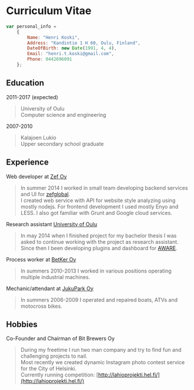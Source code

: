 # Curriculum Vitae
```javascript
var personal_info =
    {
        Name: "Henri Koski",
        Address: "Kandintie 1 H 60, Oulu, Finland",
        DateOfBirth: new Date(1991, 4, 4),
        Email: "henri.t.koski@gmail.com",
        Phone: 0442696091
    };
```

Education
---------

2011-2017 (expected)

> University of Oulu<br>Computer science and engineering

2007-2010

> Kalajoen Lukio<br>Upper secondary school graduate
  
Experience
----------

Web developer at [Zef Oy](http://www.zef.fi/en/home/)
> In summer 2014 I worked in small team developing backend services and UI for [zefglobal](http://apps.zefglobal.com/).<br>I created web service with API for website style analyzing using mostly nodejs.
> For frontend development I used mostly Enyo and LESS.
> I also got familiar with Grunt and Google cloud services.

Research assistant [University of Oulu](http://www.oulu.fi/cse/)
> In may 2014 when I finished project for my bachelor thesis I was asked to continue
> working with the project as research assistant. Since then I been developing plugins
> and dashboard for [AWARE](http://www.awareframework.com). 
    
Process worker at [BetKer Oy](http://www.betker.fi/)
> In summers 2010-2013 I worked in various positions operating multiple industrial machines.

Mechanic/attendant at [JukuPark Oy](http://www.jukupark.fi/tmp_jukupark_kalajoki_site_0.asp?sua=12&lang=3&s=660)
> In summers 2006-2009 I operated and repaired boats, ATVs and motocross bikes.

Hobbies
----------
Co-Founder and Chairman of Bit Brewers Oy
> During my freetime I run two man company and try to find fun and challenging projects to nail.<br>Most recently we created dynamic Instagram photo contest service for the City of Helsinki.<br>Currently running competition: [http://lahioprojekti.hel.fi/](http://lahioprojekti.hel.fi/)
